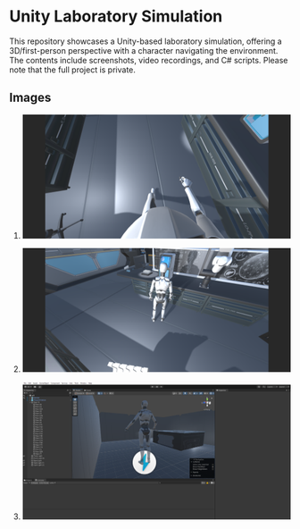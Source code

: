 # Unity Laboratory Simulation

This repository showcases a Unity-based laboratory simulation, offering a 3D/first-person perspective with a character navigating the environment. The contents include screenshots, video recordings, and C# scripts. Please note that the full project is private.


## Images

1. ![Screenshot 1](Captures_Images/1.png)  

2. ![Screenshot 2](Captures_Images/2.png)  

3. ![Screenshot 3](Captures_Images/8.png)  


